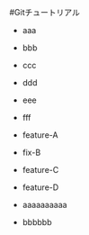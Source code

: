 #Gitチュートリアル
 - aaa
 - bbb
 - ccc
 - ddd
 - eee
 - fff
 - feature-A
 - fix-B
 - feature-C
 - feature-D

 - aaaaaaaaaa
 - bbbbbb
